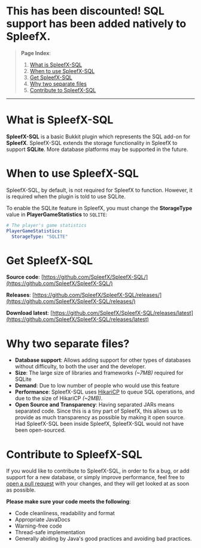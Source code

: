 # This has been discounted! SQL support has been added natively to SpleefX.

>
> **Page Index**:
> 1. [What is SpleefX-SQL](https://github.com/SpleefX/SpleefX/wiki/SpleefX-SQL#what-is-spleefx-sql)
> 2. [When to use SpleefX-SQL](https://github.com/SpleefX/SpleefX/wiki/SpleefX-SQL#when-to-use-spleefx-sql)
> 3. [Get SpleefX-SQL](https://github.com/SpleefX/SpleefX/wiki/SpleefX-SQL#get-spleefx-sql)
> 4. [Why two separate files](https://github.com/SpleefX/SpleefX/wiki/SpleefX-SQL#why-two-separate-files)
> 5. [Contribute to SpleefX-SQL](https://github.com/SpleefX/SpleefX/wiki/SpleefX-SQL#contribute-to-spleefx-sql)
---

# What is SpleefX-SQL
**SpleefX-SQL** is a basic Bukkit plugin which represents the SQL add-on for **SpleefX**. SpleefX-SQL extends the storage functionality in SpleefX to support **SQLite**. More database platforms may be supported in the future.

# When to use SpleefX-SQL
SpleefX-SQL, by default, is not required for SpleefX to function. However, it is required when the plugin is told to use SQLite.

To enable the SQLite feature in SpleefX, you must change the **StorageType** value in **PlayerGameStatistics** to `SQLITE`:
```yml
# The player's game statistics  
PlayerGameStatistics:  
  StorageType: "SQLITE"
```
# Get SpleefX-SQL
**Source code**: [https://github.com/SpleefX/SpleefX-SQL/](https://github.com/SpleefX/SpleefX-SQL/)

**Releases**: [https://github.com/SpleefX/SpleefX-SQL/releases/](https://github.com/SpleefX/SpleefX-SQL/releases/)

**Download latest**: 
[https://github.com/SpleefX/SpleefX-SQL/releases/latest](https://github.com/SpleefX/SpleefX-SQL/releases/latest)

# Why two separate files?

 - **Database support**: Allows adding support for other types of databases without difficulty, to both the user and the developer.
 - **Size**: The large size of libraries and frameworks *(~7MB)* required for SQLite
 - **Demand**: Due to low number of people who would use this feature
 - **Performance**: SpleefX-SQL uses [HikariCP](https://github.com/brettwooldridge/HikariCP) to queue SQL operations, and due to the size of HikariCP *(~2MB)*.
 - **Open Source and Transparency**: Having separated JARs means separated code. Since this is a tiny part of SpleefX, this allows us to provide as much transparency as possible by making it open source. Had SpleefX-SQL been inside SpleefX, SpleefX-SQL would not have been open-sourced.

# Contribute to SpleefX-SQL
If you would like to contribute to SpleefX-SQL, in order to fix a bug, or add support for a new database, or simply improve performance, feel free to [open a pull request](https://github.com/SpleefX/SpleefX-SQL/compare) with your changes, and they will get looked at as soon as possible.

**Please make sure your code meets the following**:
-   Code cleanliness, readability and format
-   Appropriate JavaDocs
-   Warning-free code
-   Thread-safe implementation
-   Generally abiding by Java's good practices and avoiding bad practices.